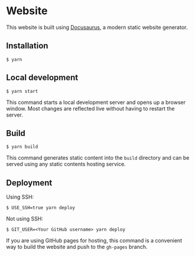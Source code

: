 # Website

This website is built using [Docusaurus](https://docusaurus.io/), a modern static website generator.

## Installation

```console
$ yarn
```

## Local development

```console
$ yarn start
```

This command starts a local development server and opens up a browser window. Most changes are reflected live without having to restart the server.

## Build

```console
$ yarn build
```

This command generates static content into the `build` directory and can be served using any static contents hosting service.

## Deployment

Using SSH:

```console
$ USE_SSH=true yarn deploy
```

Not using SSH:

```console
$ GIT_USER=<Your GitHub username> yarn deploy
```

If you are using GitHub pages for hosting, this command is a convenient way to build the website and push to the `gh-pages` branch.
